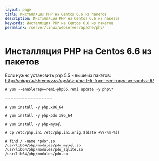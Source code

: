 ```yaml
---
layout: page
title: Инсталляция PHP на Centos 6.6 из пакетов
description: Инсталляция PHP на Centos 6.6 из пакетов
keywords: Инсталляция PHP на Centos 6.6 из пакетов
permalink: /server/linux/webserver/apache/php/
---
```


# Инсталляция PHP на Centos 6.6 из пакетов

Если нужно установить php 5.5 и выше из пакетов:
http://snippets.khromov.se/update-php-5-5-from-remi-repo-on-centos-6/

    # yum --enablerepo=remi-php55,remi update -y php\*

=================

    # yum install -y php.x86_64

    # yum install -y php-pdo.x86_64

    # yum install -y php-mysql

    # cp /etc/php.ini /etc/php.ini.orig.$(date +%Y-%m-%d)

    # find / -name *pdo*.so
    /usr/lib64/php/modules/pdo_mysql.so
    /usr/lib64/php/modules/pdo_sqlite.so
    /usr/lib64/php/modules/pdo.so
